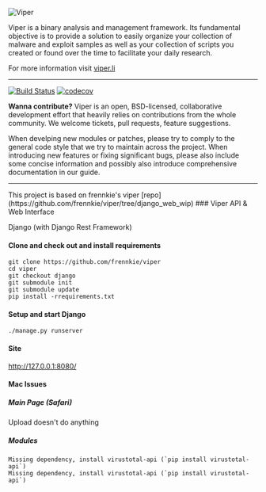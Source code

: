 ![Viper](http://viper.li/viper.png)

Viper is a binary analysis and management framework. Its fundamental objective is to provide a solution to easily organize your collection of malware and exploit samples as well as your collection of scripts you created or found over the time to facilitate your daily research.

For more information visit [viper.li](http://viper.li/)

<hr />

[![Build Status](https://api.travis-ci.org/viper-framework/viper.png?branch=master)](https://travis-ci.org/viper-framework/viper)
[![codecov](https://codecov.io/gh/viper-framework/viper/branch/master/graph/badge.svg)](https://codecov.io/gh/viper-framework/viper)

**Wanna contribute?** Viper is an open, BSD-licensed, collaborative development effort that heavily relies on contributions from the whole community. We welcome tickets, pull requests, feature suggestions.

When develping new modules or patches, please try to comply to the general code style that we try to maintain across the project. When introducing new features or fixing significant bugs, please also include some concise information and possibly also introduce comprehensive documentation in our guide.

<!--<hr />

Viper is now using [BitHub](https://whispersystems.org/blog/bithub) system to reward developers and contributors with Bitcoins. You can read more details about it [here](http://viper.li/blog/2014-07-15-viper-bitcoin.html) and you can start donating Bitcoins to this wallet **15xrTWmduftdHezxiCZyC1yFLo5RJXaAZS**. This is the current reward per commit:

[![BitHub](https://viperbithub.herokuapp.com/v1/status/payment/commit)](http://viper.li/blog/2014-07-15-viper-bitcoin.html)-->

<hr />
This project is based on frennkie's viper [repo](https://github.com/frennkie/viper/tree/django_web_wip)
### Viper API & Web Interface

Django (with Django Rest Framework)


#### Clone and check out and install requirements

```
git clone https://github.com/frennkie/viper
cd viper
git checkout django
git submodule init
git submodule update
pip install -rrequirements.txt
```

#### Setup and start Django

```
./manage.py runserver
```

#### Site

http://127.0.0.1:8080/

#### Mac Issues

##### Main Page (Safari)

Upload doesn't do anything

##### Modules

```
Missing dependency, install virustotal-api (`pip install virustotal-api`)
Missing dependency, install virustotal-api (`pip install virustotal-api`)
```
